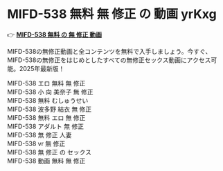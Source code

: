 # MIFD-538 無料 無 修正 の 動画 yrKxg

👉 [**MIFD-538 無料 の 無 修正 動画**](https://javleaks.cc?utm_medium=jp)

MIFD-538の無修正動画と全コンテンツを無料で入手しましょう。今すぐ、MIFD-538の無修正をはじめとしたすべての無修正セックス動画にアクセス可能。2025年最新版！

MIFD-538 エロ 無料 無 修正<br>
MIFD-538 小 向 美奈子 無 修正<br>
MIFD-538 無料 むしゅうせい<br>
MIFD-538 波多野 結衣 無 修正<br>
MIFD-538 無料 エロ 無 修正<br>
MIFD-538 アダルト 無 修正<br>
MIFD-538 無 修正 人妻<br>
MIFD-538 vr 無 修正<br>
MIFD-538 無 修正 の セックス<br>
MIFD-538 動画 無料 無 修正<br>
